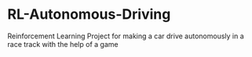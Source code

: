 # RL-Autonomous-Driving
Reinforcement Learning Project for making a car drive autonomously in a race track with the help of a game
